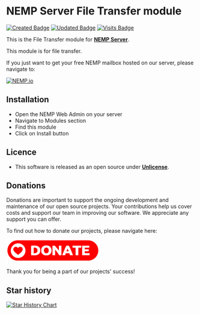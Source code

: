 # NEMP Server File Transfer module

[![Created Badge](https://badges.pufler.dev/created/libersoft-org/nemp-server-module-file-transfer)](https://badges.pufler.dev) [![Updated Badge](https://badges.pufler.dev/updated/libersoft-org/nemp-server-module-file-transfer)](https://badges.pufler.dev) [![Visits Badge](https://badges.pufler.dev/visits/libersoft-org/nemp-server-module-file-transfer)](https://badges.pufler.dev)

This is the File Transfer module for [**NEMP Server**](https://github.com/libersoft-org/nemp-server/).

This module is for file transfer.

If you just want to get your free NEMP mailbox hosted on our server, please navigate to:

[![NEMP.io](https://raw.githubusercontent.com/libersoft-org/nemp-documentation/main/logo.png)](https://nemp.io)

## Installation

- Open the NEMP Web Admin on your server
- Navigate to Modules section
- Find this module
- Click on Install button

## Licence

- This software is released as an open source under [**Unlicense**](./LICENSE).

## Donations

Donations are important to support the ongoing development and maintenance of our open source projects. Your contributions help us cover costs and support our team in improving our software. We appreciate any support you can offer.

To find out how to donate our projects, please navigate here:

[![Donate](https://raw.githubusercontent.com/libersoft-org/documents/main/donate.png)](https://libersoft.org/donations)

Thank you for being a part of our projects' success!

## Star history

[![Star History Chart](https://api.star-history.com/svg?repos=libersoft-org/nemp-server-module-file-transfer&type=Date)](https://star-history.com/#libersoft-org/nemp-server-module-file-transfer&Date)
